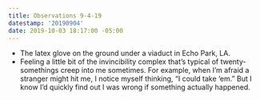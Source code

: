 ```yaml
---
title: Observations 9-4-19
datestamp: '20190904'
date: 2019-10-03 18:17:00 -05:00
---
```


- The latex glove on the ground under a viaduct in Echo Park, LA.
- Feeling a little bit of the invincibility complex that’s typical of twenty-somethings creep into me sometimes. For example, when I’m afraid a stranger might hit me, I notice myself thinking, “I could take ‘em.” But I know I’d quickly find out I was wrong if something actually happened.

